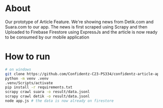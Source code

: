 # About
Our prototype of Article Feature. We're showing news from Detik.com and Suara.com to our app. The news is first scraped using Scrapy and then Uploaded to Firebase Firestore using ExpressJs and the article is now ready to be consumed by our mobile application

# How to run
```bash
# on windows
git clone https://github.com/Confidentz-C23-PS334/confidentz-article-api.git
python -m venv .venv
.venv/Scripts/activate
pip install -r requirements.txt
scrapy crawl suara -o result/data.jsonl
scrapy crawl detik -o result/data.jsonl
node app.js # the data is now already on firestore
```